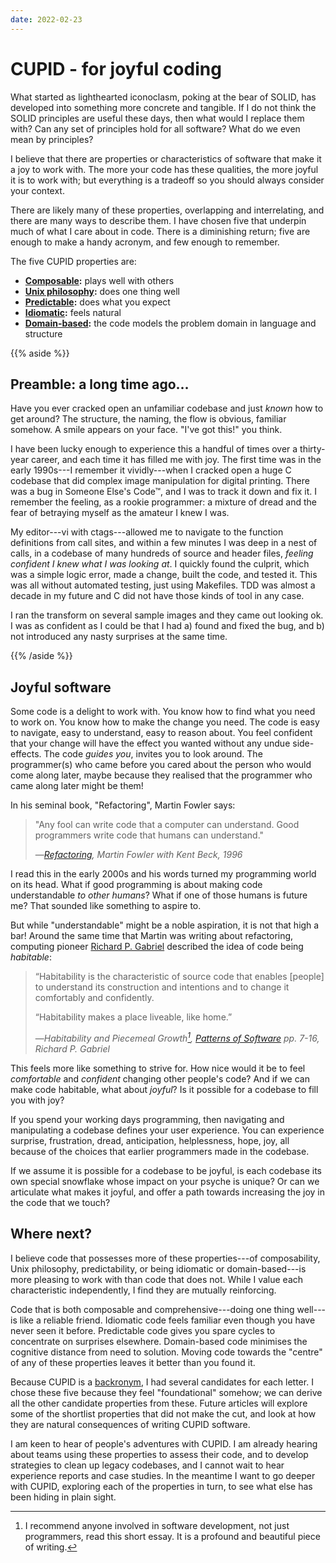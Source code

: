 ```yaml
---
date: 2022-02-23
---
```


# CUPID - for joyful coding

What started as lighthearted iconoclasm, poking at the bear of SOLID, has developed into something more concrete and tangible. If I do not think the SOLID principles are useful these days, then what would I replace them with? Can any set of principles hold for all software? What do we even mean by principles?

I believe that there are properties or characteristics of software that make it a joy to work with. The more your code has these qualities, the more joyful it is to work with; but everything is a tradeoff so you should always consider your context.

There are likely many of these properties, overlapping and interrelating, and there are many ways to describe them. I have chosen five that underpin much of what I care about in code. There is a diminishing return; five are enough to make a handy acronym, and few enough to remember.

The five CUPID properties are:

- **[Composable](properties/composable/):** plays well with others
- **[Unix philosophy](properties/unix-philosophy/):** does one thing well
- **[Predictable](properties/predictable/):** does what you expect
- **[Idiomatic](properties/idiomatic/):** feels natural
- **[Domain-based](properties/domain-based/):** the code models the problem domain in language and structure

{{% aside %}}

## Preamble: a long time ago&hellip;

Have you ever cracked open an unfamiliar codebase and just *known* how to get around? The structure, the naming, the flow is obvious, familiar somehow. A smile appears on your face. "I've got this!" you think.

I have been lucky enough to experience this a handful of times over a thirty-year career, and each time it has filled me with joy. The first time was in the early 1990s---I remember it vividly---when I cracked open a huge C codebase that did complex image manipulation for digital printing. There was a bug in Someone Else's Code&trade;, and I was to track it down and fix it. I remember the feeling, as a rookie programmer: a mixture of dread and the fear of betraying myself as the amateur I knew I was.

My editor---vi with ctags---allowed me to navigate to the function definitions from call sites, and within a few minutes I was deep in a nest of calls, in a codebase of many hundreds of source and header files, *feeling confident I knew what I was looking at*. I quickly found the culprit, which was a simple logic error, made a change, built the code, and tested it. This was all without automated testing, just using Makefiles. TDD was almost a decade in my future and C did not have those kinds of tool in any case.

I ran the transform on several sample images and they came out looking ok. I was as confident as I could be that I had a) found and fixed the bug, and b) not introduced any nasty surprises at the same time.

{{% /aside %}}

## Joyful software

Some code is a delight to work with. You know how to find what you need to work on. You know how to make the change you need. The code is easy to navigate, easy to understand, easy to reason about. You feel confident that your change will have the effect you wanted without any undue side-effects. The code *guides you*, invites you to look around. The programmer(s) who came before you cared about the person who would come along later, maybe because they realised that the programmer who came along later might be them!

In his seminal book, "Refactoring", Martin Fowler says:

> "Any fool can write code that a computer can understand. Good programmers write code that humans can understand."
>
> —*[Refactoring][fowler1], Martin Fowler with Kent Beck, 1996*

[fowler1]: https://martinfowler.com/books/refactoring.html "Refactoring: Improving the Design of Existing Code"

I read this in the early 2000s and his words turned my programming world on its head. What if good programming is about making code understandable *to other humans*? What if one of those humans is future me? That sounded like something to aspire to.

But while "understandable" might be a noble aspiration, it is not that high a bar! Around the same time that Martin was writing about refactoring, computing pioneer [Richard P. Gabriel](https://www.dreamsongs.com "Dreamsongs")  described the idea of code being *habitable*:

> “Habitability is the characteristic of source code that enables [people] to understand its construction and intentions and to change it comfortably and confidently.
>
> “Habitability makes a place liveable, like home.”
>
> —*Habitability and Piecemeal Growth[^gabriel], [Patterns of Software][gabriel-1] pp. 7-16, Richard P. Gabriel*

[gabriel-1]: https://www.dreamsongs.com/Files/PatternsOfSoftware.pdf "Patterns of Software: Tales from the Software Community"

This feels more like something to strive for. How nice would it be to feel *comfortable* and *confident* changing other people's code? And if we can make code habitable, what about *joyful*? Is it possible for a codebase to fill you with joy?

If you spend your working days programming, then navigating and manipulating a codebase defines your user experience. You can experience surprise, frustration, dread, anticipation, helplessness, hope, joy, all because of the choices that earlier programmers made in the codebase.

If we assume it is possible for a codebase to be joyful, is each codebase its own special snowflake whose impact on your psyche is unique? Or can we articulate what makes it joyful, and offer a path towards increasing the joy in the code that we touch?

## Where next?

I believe code that possesses more of these properties---of composability, Unix philosophy, predictability, or being idiomatic or domain-based---is more pleasing to work with than code that does not. While I value each characteristic independently, I find they are mutually reinforcing.

Code that is both composable and comprehensive---doing one thing well---is like a reliable friend. Idiomatic code feels familiar even though you have never seen it before. Predictable code gives you spare cycles to concentrate on surprises elsewhere. Domain-based code minimises the cognitive distance from need to solution. Moving code towards the "centre" of any of these properties leaves it better than you found it.

Because CUPID is a [backronym](https://en.wikipedia.org/wiki/Backronym), I had several candidates for each letter. I chose these five because they feel "foundational" somehow; we can derive all the other candidate properties from these. Future articles will explore some of the shortlist properties that did not make the cut, and look at how they are natural consequences of writing CUPID software.

I am keen to hear of people's adventures with CUPID. I am already hearing about teams using these properties to assess their code, and to develop strategies to clean up legacy codebases, and I cannot wait to hear experience reports and case studies. In the meantime I want to go deeper with CUPID, exploring each of the properties in turn, to see what else has been hiding in plain sight.

[^gabriel]: I recommend anyone involved in software development, not just programmers, read this short essay. It is a profound and beautiful piece of writing.
